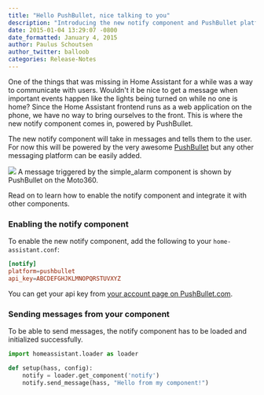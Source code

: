 ```yaml
---
title: "Hello PushBullet, nice talking to you"
description: "Introducing the new notify component and PushBullet platform"
date: 2015-01-04 13:29:07 -0800
date_formatted: January 4, 2015
author: Paulus Schoutsen
author_twitter: balloob
categories: Release-Notes
---
```


One of the things that was missing in Home Assistant for a while was a way to communicate with users. Wouldn't it be nice to get a message when important events happen like the lights being turned on while no one is home? Since the Home Assistant frontend runs as a web application on the phone, we have no way to bring ourselves to the front. This is where the new notify component comes in, powered by PushBullet.

The new notify component will take in messages and tells them to the user. For now this will be powered by the very awesome [PushBullet](https://www.pushbullet.com/) but any other messaging platform can be easily added.

<p class='img'>
  <img src='{{site_root}}/images/screenshots/pushbullet_moto360.png' />
  A message triggered by the simple_alarm component is shown by PushBullet on the Moto360.
</p>

Read on to learn how to enable the notify component and integrate it with other components.

<!--more-->

### Enabling the notify component

To enable the new notify component, add the following to your `home-assistant.conf`:

```conf
[notify]
platform=pushbullet
api_key=ABCDEFGHJKLMNOPQRSTUVXYZ
```

You can get your api key from [your account page on PushBullet.com](https://www.pushbullet.com/#settings/account).

### Sending messages from your component

To be able to send messages, the notify component has to be loaded and initialized successfully.

```python
import homeassistant.loader as loader

def setup(hass, config):
    notify = loader.get_component('notify')
    notify.send_message(hass, "Hello from my component!")
```
